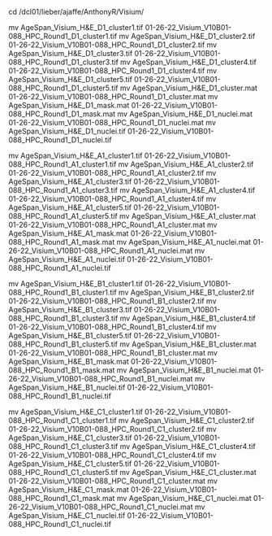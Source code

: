 
cd /dcl01/lieber/ajaffe/AnthonyR/Visium/


mv AgeSpan_Visium_H\&E_D1_cluster1.tif 01-26-22_Visium_V10B01-088_HPC_Round1_D1_cluster1.tif
mv AgeSpan_Visium_H\&E_D1_cluster2.tif 01-26-22_Visium_V10B01-088_HPC_Round1_D1_cluster2.tif
mv AgeSpan_Visium_H\&E_D1_cluster3.tif 01-26-22_Visium_V10B01-088_HPC_Round1_D1_cluster3.tif
mv AgeSpan_Visium_H\&E_D1_cluster4.tif 01-26-22_Visium_V10B01-088_HPC_Round1_D1_cluster4.tif
mv AgeSpan_Visium_H\&E_D1_cluster5.tif 01-26-22_Visium_V10B01-088_HPC_Round1_D1_cluster5.tif
mv AgeSpan_Visium_H\&E_D1_cluster.mat 01-26-22_Visium_V10B01-088_HPC_Round1_D1_cluster.mat
mv AgeSpan_Visium_H\&E_D1_mask.mat 01-26-22_Visium_V10B01-088_HPC_Round1_D1_mask.mat
mv AgeSpan_Visium_H\&E_D1_nuclei.mat 01-26-22_Visium_V10B01-088_HPC_Round1_D1_nuclei.mat
mv AgeSpan_Visium_H\&E_D1_nuclei.tif 01-26-22_Visium_V10B01-088_HPC_Round1_D1_nuclei.tif

mv AgeSpan_Visium_H\&E_A1_cluster1.tif 01-26-22_Visium_V10B01-088_HPC_Round1_A1_cluster1.tif
mv AgeSpan_Visium_H\&E_A1_cluster2.tif 01-26-22_Visium_V10B01-088_HPC_Round1_A1_cluster2.tif
mv AgeSpan_Visium_H\&E_A1_cluster3.tif 01-26-22_Visium_V10B01-088_HPC_Round1_A1_cluster3.tif
mv AgeSpan_Visium_H\&E_A1_cluster4.tif 01-26-22_Visium_V10B01-088_HPC_Round1_A1_cluster4.tif
mv AgeSpan_Visium_H\&E_A1_cluster5.tif 01-26-22_Visium_V10B01-088_HPC_Round1_A1_cluster5.tif
mv AgeSpan_Visium_H\&E_A1_cluster.mat 01-26-22_Visium_V10B01-088_HPC_Round1_A1_cluster.mat
mv AgeSpan_Visium_H\&E_A1_mask.mat 01-26-22_Visium_V10B01-088_HPC_Round1_A1_mask.mat
mv AgeSpan_Visium_H\&E_A1_nuclei.mat 01-26-22_Visium_V10B01-088_HPC_Round1_A1_nuclei.mat
mv AgeSpan_Visium_H\&E_A1_nuclei.tif 01-26-22_Visium_V10B01-088_HPC_Round1_A1_nuclei.tif

mv AgeSpan_Visium_H\&E_B1_cluster1.tif 01-26-22_Visium_V10B01-088_HPC_Round1_B1_cluster1.tif
mv AgeSpan_Visium_H\&E_B1_cluster2.tif 01-26-22_Visium_V10B01-088_HPC_Round1_B1_cluster2.tif
mv AgeSpan_Visium_H\&E_B1_cluster3.tif 01-26-22_Visium_V10B01-088_HPC_Round1_B1_cluster3.tif
mv AgeSpan_Visium_H\&E_B1_cluster4.tif 01-26-22_Visium_V10B01-088_HPC_Round1_B1_cluster4.tif
mv AgeSpan_Visium_H\&E_B1_cluster5.tif 01-26-22_Visium_V10B01-088_HPC_Round1_B1_cluster5.tif
mv AgeSpan_Visium_H\&E_B1_cluster.mat 01-26-22_Visium_V10B01-088_HPC_Round1_B1_cluster.mat
mv AgeSpan_Visium_H\&E_B1_mask.mat 01-26-22_Visium_V10B01-088_HPC_Round1_B1_mask.mat
mv AgeSpan_Visium_H\&E_B1_nuclei.mat 01-26-22_Visium_V10B01-088_HPC_Round1_B1_nuclei.mat
mv AgeSpan_Visium_H\&E_B1_nuclei.tif 01-26-22_Visium_V10B01-088_HPC_Round1_B1_nuclei.tif

mv AgeSpan_Visium_H\&E_C1_cluster1.tif 01-26-22_Visium_V10B01-088_HPC_Round1_C1_cluster1.tif
mv AgeSpan_Visium_H\&E_C1_cluster2.tif 01-26-22_Visium_V10B01-088_HPC_Round1_C1_cluster2.tif
mv AgeSpan_Visium_H\&E_C1_cluster3.tif 01-26-22_Visium_V10B01-088_HPC_Round1_C1_cluster3.tif
mv AgeSpan_Visium_H\&E_C1_cluster4.tif 01-26-22_Visium_V10B01-088_HPC_Round1_C1_cluster4.tif
mv AgeSpan_Visium_H\&E_C1_cluster5.tif 01-26-22_Visium_V10B01-088_HPC_Round1_C1_cluster5.tif
mv AgeSpan_Visium_H\&E_C1_cluster.mat 01-26-22_Visium_V10B01-088_HPC_Round1_C1_cluster.mat
mv AgeSpan_Visium_H\&E_C1_mask.mat 01-26-22_Visium_V10B01-088_HPC_Round1_C1_mask.mat
mv AgeSpan_Visium_H\&E_C1_nuclei.mat 01-26-22_Visium_V10B01-088_HPC_Round1_C1_nuclei.mat
mv AgeSpan_Visium_H\&E_C1_nuclei.tif 01-26-22_Visium_V10B01-088_HPC_Round1_C1_nuclei.tif
